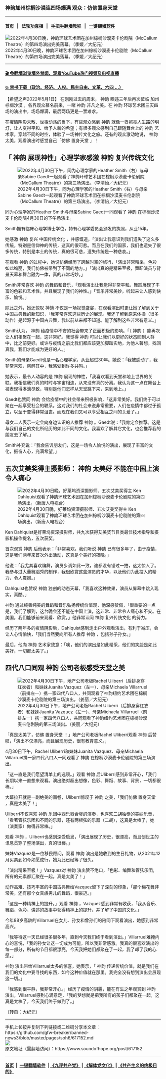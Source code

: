 ### 神韵加州棕榈沙漠连四场爆满 观众：仿佛置身天堂
------------------------

#### [首页](https://github.com/gfw-breaker/banned-news3/blob/master/README.md) &nbsp;&nbsp;|&nbsp;&nbsp; [法轮功真相](https://github.com/begood0513/basic/blob/master/README.md)  &nbsp;&nbsp;|&nbsp;&nbsp; [手把手翻墙教程](https://github.com/gfw-breaker/guides/wiki)  &nbsp;&nbsp;|&nbsp;&nbsp; [一键翻墙软件](https://github.com/gfw-breaker/nogfw/blob/master/README.md)  



<div><img alt="2022年4月30日晚，神韵环球艺术团在加州棕榈沙漠麦卡伦剧院（McCallum Theatre）的第四场演出完美落幕。（季媛／大纪元）" src="https://img.soundofhope.org/2022-05/1651448134906.jpg"/>
<br/><figcaption class="caption">
 2022年4月30日晚，神韵环球艺术团在加州棕榈沙漠麦卡伦剧院（McCallum Theatre）的第四场演出完美落幕。（季媛／大纪元）
</figcaption></div><hr/>

#### [ 🎬  免翻墙浏览墙外禁闻、观看YouTube热门视频及电视直播](https://github.com/gfw-breaker/HelloWorld)

#### [ 💥  禁书下载（政治、经济、人权、民主自由、文革、六四 ...）](https://github.com/gfw-breaker/books/blob/master/README.md)

<div><div class="Content__Wrapper sc-1bvya0-0 grZQxZ">
 <p class="meta-top">
  <span class="meta">
   【希望之声2022年5月1日】
  </span>
  在刚刚过去的周末，
  <ok href="/term/16755">
   神韵
  </ok>
  睽违三年后再次莅临
  <ok href="/term/729061">
   加州棕榈沙漠
  </ok>
  ，各界观众慕名前来，一睹
  <ok href="/term/16755">
   神韵
  </ok>
  非凡之美。在
  <ok href="/term/16755">
   神韵
  </ok>
  环球艺术团三天四场的演出中，场场爆满，最后两场更是一票难求。
 </p>
 <p>
  在疫情阴影未散、世事动荡的当下，有些观众感到
  <ok href="/term/16755">
   神韵
  </ok>
  就像一盏照亮人生路的明灯，让人变得平和、给予人新的希望；有很多观众感到自己跟随舞台上的
  <ok href="/term/16755">
   神韵
  </ok>
  艺术家，穿越不同的时空，体验了一场神传文化之旅。还有的观众激动地说，
  <ok href="/term/16755">
   神韵
  </ok>
  太美，观看演出时感觉自己「仿佛
  <ok href="/term/729919">
   置身天堂
  </ok>
  」！
 </p>
 <h2>
  「
  <ok href="/term/16755">
   神韵
  </ok>
  展现神性」心理学家感激
  <ok href="/term/16755">
   神韵
  </ok>
  <ok href="/term/19774">
   复兴传统文化
  </ok>
 </h2>
 <figure class="OImage__StyledFigure-sc-1lfley0-0 hHSfVg">
  <img alt="2022年4月30日下午，同为心理学家的Heather Smith（右）与母亲Sabine Gaedt一起观看了神韵环球艺术团在棕榈沙漠麦卡伦剧院（McCallum Theatre）的第三场演出。（李清怡／大纪元）" src="https://img.soundofhope.org/2022-05/1651447903404.jpg"/>
  <br/><figcaption>
   2022年4月30日下午，同为心理学家的Heather Smith（右）与母亲Sabine Gaedt一起观看了神韵环球艺术团在棕榈沙漠麦卡伦剧院（McCallum Theatre）的第三场演出。（李清怡／大纪元）
  </figcaption>
 </figure>
 <p>
  同为心理学家的Heather Smith与母亲Sabine Gaedt一同观看了
  <ok href="/term/16755">
   神韵
  </ok>
  在棕榈沙漠麦卡伦剧院4月30日的下午场演出。
 </p>
 <p>
  Smith拥有临床心理学博士学位，持有心理学委员会颁发的执照，从业15年。
 </p>
 <p>
  她感激
  <ok href="/term/16755">
   神韵
  </ok>
  复兴
  <ok href="/term/6521">
   中国传统文化
  </ok>
  ，并感慨道，「演出让我意识到我们遗失了这么多传统，特别是信仰神的传统，这真的很可悲。而且在我们的国家，我们也遗失了很多传统，特别是本土的传统，真的很可悲，遗失传统是一种悲哀。」
 </p>
 <p>
  在观看
  <ok href="/term/16755">
   神韵
  </ok>
  的过程中，她说仿佛经历了跨越时空的旅行，「演出非常精采，色彩如此绚丽，我们仿佛被带到了不同的地方。」「演出真的是精采至极，舞蹈演员与背景天幕和舞台融为一体，真的非常巧妙。」
 </p>
 <p>
  Smith非常喜欢
  <ok href="/term/16755">
   神韵
  </ok>
  的舞蹈和音乐，「观看演出让我觉得非常平和。舞蹈展现了丰富的色彩和艺术性，并且展现了我们的神性。」「音乐非常美妙，听起来让人感到快乐、愉悦。」
 </p>
 <p>
  除此之外，她还惊叹
  <ok href="/term/16755">
   神韵
  </ok>
  不仅是一场视觉盛宴，在观看演出时更让她了解到关于中国古典舞的新知识，「我非常喜欢这些历史的展现。我还了解到原来体操（很多动作）是起源于中国古典舞，我以前从来都不知道。能了解到这些非常有意义。」
 </p>
 <p>
  Smith认为，
  <ok href="/term/16755">
   神韵
  </ok>
  给疫情中不安的社会带来了正面积极的影响。「（
  <ok href="/term/16755">
   神韵
  </ok>
  ）能再次让人们相聚在一起，这非常好。我觉得
  <ok href="/term/16755">
   神韵
  </ok>
  可以让我们以更好的状态回到人群中，比之前更好。或许与疫情之前比我们都应该更加脚踏实地，为他人著想，找回真我，我们才能成为更好的人。」
 </p>
 <p>
  Smith的母亲Gaedt也是一名心理学家，从业超过30年。她说：「我被感动了，我非常喜欢，陶醉其中，我感受到许多共鸣。」
 </p>
 <p>
  她表示，最令人动容的是
  <ok href="/term/16755">
   神韵
  </ok>
  展现的神性，「我喜欢看到天堂和地上世界的关联。我相信我们真的时时与宇宙相连，从来没有真的分离。我认为这一点在舞台上被表现得淋漓尽致，特别是他们怎样从天堂跳下来，来到地上。」
 </p>
 <p>
  Gaedt也赞同
  <ok href="/term/16755">
   神韵
  </ok>
  会给疫情中的社会带来积极影响，「这非常美好。我们终于可以聚在一起享受社会的联系，这对我们的社会来说非常重要，人们在疫情中都过于孤立，以至于变得非常沮丧。而现在我们又可以享受相互之间的关爱了。」
 </p>
 <p>
  母女二人表示一定会向身边认识的人推荐
  <ok href="/term/16755">
   神韵
  </ok>
  。Gaedt说：「我肯定会推荐。这是与我们自己的文化所经历的如此不同的文化。我喜欢了解其它文化，也会推荐我的朋友去了解。」
 </p>
 <p>
  Smith补充说：「我会告诉朋友们，这是一场令人愉悦的演出，展现了丰富的文化，振奋人心，充满希望。」
 </p>
 <h2>
  五次艾美奖得主摄影师：
  <ok href="/term/16755">
   神韵
  </ok>
  太美好 不能在中国上演令人痛心
 </h2>
 <figure class="OImage__StyledFigure-sc-1lfley0-0 hHSfVg">
  <img alt="2022年4月30日晚，好莱坞资深摄影师、五次艾美奖得主 Ken Dahlquist观看了神韵环球艺术团在加州棕榈沙漠麦卡伦剧院的第四场演出。（新唐人电视台）" src="https://img.soundofhope.org/2022-05/1651448053469.jpg"/>
  <br/><figcaption>
   2022年4月30日晚，好莱坞资深摄影师、五次艾美奖得主 Ken Dahlquist观看了神韵环球艺术团在加州棕榈沙漠麦卡伦剧院的第四场演出。（新唐人电视台）
  </figcaption>
 </figure>
 <p>
  Ken Dahlquist是好莱坞资深摄影师，共九次获得艾美奖节目类最佳技术指导和摄影机操作提名，五次获奖。
 </p>
 <p>
  首次观赏
  <ok href="/term/16755">
   神韵
  </ok>
  后他表示：「非常喜欢。我们听说
  <ok href="/term/16755">
   神韵
  </ok>
  已有很多年了，由于疫情，这是我们两年来首次外出活动，这真是个美好的夜晚。」
 </p>
 <p>
  他说：「我尤其喜欢编舞，演员步调如此一致，谁都没有错过一拍，这太惊人了。我参与过大量舞蹈秀的制作，我很欣赏这些演员的才华，以及他们为此投入的精力，令人震撼。」
 </p>
 <p>
  Dahlquist也赞叹
  <ok href="/term/16755">
   神韵
  </ok>
  独创的动态天幕，「我喜欢这种效果，演员从屏幕中跳入现实，真酷。」
 </p>
 <p>
  <ok href="/term/16755">
   神韵
  </ok>
  通过纯善纯美的舞蹈和音乐弘扬传统价值观，他深感赞佩，「很重要的一点是，我们了解到，这台晚会还不能在中国上演，这非常、非常令人痛心和不安。在美国，我们能够前来观看、欣赏。」他非常认同
  <ok href="/term/16755">
   神韵
  </ok>
  <ok href="/term/19774">
   复兴传统文化
  </ok>
  的努力。
 </p>
 <p>
  经历了两年多的疫情阴影后，Dahlquist感到走出户外观看演出，有利于减压，会让人心情愉快，「我们当然要向所有人推荐
  <ok href="/term/16755">
   神韵
  </ok>
  ，包括孙子孙女。」
 </p>
 <p>
  最后，他向
  <ok href="/term/16755">
   神韵
  </ok>
  艺术家致意：「噢，他们的演出是如此精采，他们的笑脸是如此美好，一切都太美了。」
 </p>
 <h2>
  四代八口同观
  <ok href="/term/16755">
   神韵
  </ok>
  公司老板感受天堂之美
 </h2>
 <figure class="OImage__StyledFigure-sc-1lfley0-0 hHSfVg">
  <img alt="2022年4月30日下午，地产公司老板Rachel Uliberri（后排身穿红衣者）和妹妹Juanita Vazquez（左一）、母亲Michaela Villarruel（前排左一）携一家四代八口人，共同观看了神韵纽约艺术团在棕榈沙漠麦卡伦剧院的第三场演出。（姜丽／大纪元）" src="https://img.soundofhope.org/2022-05/1651448093893.jpg"/>
  <br/><figcaption>
   2022年4月30日下午，地产公司老板Rachel Uliberri（后排身穿红衣者）和妹妹Juanita Vazquez（左一）、母亲Michaela Villarruel（前排左一）携一家四代八口人，共同观看了神韵纽约艺术团在棕榈沙漠麦卡伦剧院的第三场演出。（姜丽／大纪元）
  </figcaption>
 </figure>
 <p>
  「真是太美了，仿佛
  <ok href="/term/729919">
   置身天堂
  </ok>
  ！」地产公司老板Rachel Uliberri观看
  <ok href="/term/16755">
   神韵
  </ok>
  后赞叹，「演出不仅漂亮，而且展现历史，很有教育意义。」
 </p>
 <p>
  4月30日下午，Rachel Uliberri和妹妹Juanita Vazquez、母亲Michaela Villarruel携一家四代八口人一同观看了
  <ok href="/term/16755">
   神韵
  </ok>
  在棕榈沙漠麦卡伦剧院的第三场演出。
 </p>
 <p>
  「这一直是我们愿望清单上的选项。」观看
  <ok href="/term/16755">
   神韵
  </ok>
  后Uliberri感到非常开心，「我们长期以来一直想来观看。演出绝对超出想像，色彩、舞蹈、故事、背景，一切都很棒。」
 </p>
 <p>
  大幕拉开就是一副绝美的画卷，Uliberri惊叹于
  <ok href="/term/16755">
   神韵
  </ok>
  之美，「我们仿佛
  <ok href="/term/729919">
   置身天堂
  </ok>
  ，真是太美了！」
 </p>
 <p>
  Uliberri不仅喜欢
  <ok href="/term/16755">
   神韵
  </ok>
  乐团中西乐器合璧的演奏，也喜欢二胡独奏的美妙乐音，「看著管弦乐团和不同的乐器，还有两根弦的乐器（二胡），这真是太棒了，她（演奏家）做得非常棒。」
 </p>
 <p>
  观看
  <ok href="/term/16755">
   神韵
  </ok>
  ，Uliberri也感到深受启发，「演出展现了历史，很漂亮，而且创世主的讯息贯穿了整场演出，真的很棒。」
 </p>
 <p>
  妹妹Vazquez是一位移民顾问，观看
  <ok href="/term/16755">
   神韵
  </ok>
  演出是她收到的生日礼物，从2021年12月买票到如今如愿成行，她为此已经等了很久。
 </p>
 <p>
  「演出精采至极！」Vazquez对
  <ok href="/term/16755">
   神韵
  </ok>
  演出赞不绝口，「色彩、编舞和管弦乐团，所有的元素都汇聚在一起，真是太美了！」
 </p>
 <p>
  动作高难、技巧丰富的中国古典舞给Vazquez留下了深刻的印象，「那个梅花舞非常美，还有那个女真族男儿的舞蹈，很豪迈。」
 </p>
 <p>
  「这是一种精神上的提升。」观看
  <ok href="/term/16755">
   神韵
  </ok>
  ，Vazquez感到非常有收获，「我从音乐、舞蹈、色彩、讲述的故事中获得精神上的提升，并了解了中国的文化。」
 </p>
 <p>
  今年88岁高龄的Villarruel在女儿、孙女和曾孙们的陪同下观看演出，她感到非常高兴。
 </p>
 <p>
  「我等待这一天已经很多很多年，直到今天我们终于看到演出。」Villarruel难掩内心的喜悦，「我的孙女让这一切成为可能，所以我非常感激。我真的很喜欢演出的每一部分，所有的节目都很漂亮，今天我把她们都聚在了一起，我了却了我的心愿。」
 </p>
 <p>
  <ok href="/term/16755">
   神韵
  </ok>
  演出带给Villarruel太多的惊喜，她表示，「
  <ok href="/term/16755">
   神韵
  </ok>
  传递传统价值，就是我们在我们的文化中要寻找的东西，如今这种价值就在那里。我完全没有想到演出会展现这一切。」
 </p>
 <p>
  「我感到很平静，我非常开心。」经历了疫情的阴霾，能在有生之年观赏到
  <ok href="/term/16755">
   神韵
  </ok>
  演出，Villarruel感到心满意足，「我的梦想就是把我所有的孩子们都聚在一起，这真是太棒了，今天我们终于做到了。」
 </p>
 <p>
  （转自：大纪元）
 </p>
</div>
</div>
<hr/>
手机上长按并复制下列链接或二维码分享本文章：<br/>
https://github.com/gfw-breaker/banned-news3/blob/master/pages/soh6/617152.md <br/>
<a href='https://github.com/gfw-breaker/banned-news3/blob/master/pages/soh6/617152.md'><img src='https://github.com/gfw-breaker/banned-news3/blob/master/pages/soh6/617152.md.png'/></a> <br/>
原文地址（需翻墙访问）：https://www.soundofhope.org/post/617152


------------------------
#### [首页](https://github.com/gfw-breaker/banned-news3/blob/master/README.md) &nbsp;|&nbsp; [一键翻墙软件](https://github.com/gfw-breaker/nogfw/blob/master/README.md) &nbsp;| [《九评共产党》](https://github.com/gfw-breaker/9ping.md/blob/master/README.md#九评之一评共产党是什么) | [《解体党文化》](https://github.com/gfw-breaker/jtdwh.md/blob/master/README.md) | [《共产主义的终极目的》](https://github.com/gfw-breaker/gczydzjmd.md/blob/master/README.md)


<img src='http://gfw-breaker.win/banned-news3/pages/soh6/617152.md' width='0px' height='0px'/>